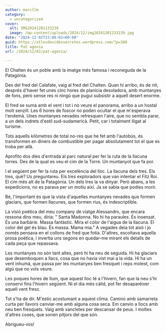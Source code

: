 ```yaml
---
author: marcllm
category:
  - uncategorized
cover:
  alt: IMG20241201133239
  image: /wp-content/uploads/2024/12/img20241201133239.jpg
date: "2024-12-02T23:08:01+00:00"
guid: https://atlesdevidessecretes.wordpress.com/?p=360
title: Pat agonia
url: /2024/12/02/pat-agonia/

---
```

El Chalten és un poble amb la imatge més famosa i reconeguda de la Patagònia.

Des del fred del Calafate, vaig al fred del Chalten. Quan hi arribo, és de nit, després d'haver fet unes cinc hores de planícia desoladora, amb muntanyes de fons, però sense res ni ningú que pugui subsistir a aquell desert enorme.

El fred se suma amb el vent i tot i no veure el panorama, arribo a un hostal molt senzill. Les 6 hores de foscor no poden ocultar el que m'esperava l'endemà. Unes muntanyes nevades refresquen l'aire, que no sembla parar, a un dels indrets d'estil sud-sudamericà. Petit, car i totalment lligat al turisme.

Tots aquells kilòmetres de total no-res que he fet amb l'autobús, és transformen en diners de combustible per pagar absolutament tot el que es troba per allà.

Aprofito dos dies d'entrada al parc natural per fer la ruta de la llacuna torres. Des de la qual es veu el cim de la Torre. Un muntanyot que fa por.

I el següent per fer la ruta per excelència del lloc. La llacuna dels tres. Els tres, què? Us preguntareu. Els tres exploradors que van intentar el Fitz Roi. El cim més alt de la Patagònia. Un dels tres la va dinyar. Però abans, a les expedicions, no es parava per un motiu així. Ja se sabia que podies morir.

Bé, l'important és que la vista d'aquelles muntanyes nevades que formen glaciars, que formen llacunes, que formen rius, és indescriptible.

La visió poètica del meu company de viatge Alessandro, que encara ressona dins meu, diria: " Santa Madonna. No hi ha paraules. És insensat. És una barbàrie. Massa fantàstic. Mira el color de l'aigua de la llacuna. El color del gel és blau. És massa. Mama mia." A vegades deia tot això i jo només pensava en el collons de fred que fotia. D'altres, escoltava aquella prosa poètica, i invertia uns segons en quedar-me mirant els detalls de cada peça que repassava.

Les muntanyes no són tant altes, però hi ha neu de seguida. Hi ha glaciars que desemboquen a llacs, cosa que no havia vist mai a la vida. Hi ha un vent inhumà, que passa per les muntanyes ben fresquet i reps molest, com algú que no vols veure.

Les poques hores de llum, que aquest lloc té a l'hivern, fan que la neu s'hi conservi fins l'hivern següent. Ni el dia més càlid, pot fer desaparéixer aquell vent fresc.

Tot s'ha de dir. M'estic acostumant a aquest clima. Camino amb samarreta curta per llavors canviar-me amb alguna cosa seca. Em canvio a llocs amb neu ben fresquets. Vaig amb xancletes per descansar de peus. I moltes d'altres coses, que sonen pitjors del que són.

Abrigueu-vos!
